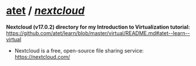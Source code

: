 # [atet](https://github.com/atet) / [**_nextcloud_**](https://github.com/atet/nextcloud/blob/master/README.md#atet--nextcloud)

**Nextcloud (v17.0.2) directory for my Introduction to Virtualization tutorial:**<br>https://github.com/atet/learn/blob/master/virtual/README.md#atet--learn--virtual

* Nextcloud is a free, open-source file sharing service: https://nextcloud.com/

